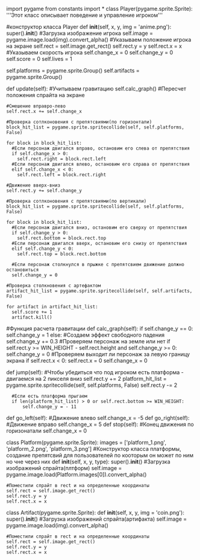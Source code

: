 import pygame
from constants import *
class Player(pygame.sprite.Sprite):
  '''Этот класс описывает поведение и управление игроком'''

  #конструктор класса Player
  def __init__(self, x, y, img = 'anime.png'):
    super().__init__() 
  #Загрузка изображение игрока
  self.image = pygame.image.load(img).convert_alpha()
  #Указываем положение игрока на экране
  self.rect = self.image.get_rect()
  self.rect.y = y
  self.rect.x = x
  #Указываем скорость игрока
  self.change_x = 0
  self.change_y = 0
  self.score = 0
  self.lives = 1


    
  self.platforms = pygame.sprite.Group()
  self.artifacts = pygame.sprite.Group()


  def update(self):
    #Учитываем гравитацию
    self.calc_graph()
    #Пересчет положения спрайта на экране

    #Смешение вправро-лево
    self.rect.x += self.change_x

    #Проверка сотлконовения с препятсвиями(по горизонтали)
    block_hit_list = pygame.sprite.spritecollide(self, self.platforms, False)
  
    for block in block_hit_list:
      #Если персонаж двигался вправо, остановим его слева от препятствия
      if self.change_x > 0:
        self.rect.right = block.rect.left
      #Если персонаж двигался влево, остановим его справа от препятствия 
      elif self.change_x < 0:
        self.rect.left = block.rect.right 

    #Движение вверх-вниз
    self.rect.y += self.change_y
    
    #Проверка сотлконовения с препятсвиями(по вертикали)
    block_hit_list = pygame.sprite.spritecollide(self, self.platforms, False)
  
    for block in block_hit_list:
      #Если персонаж двигался вниз, остановим его сверху от препятствия
      if self.change_y > 0:
        self.rect.bottom = block.rect.top
      #Если персонаж двигался вверх, остановим его снизу от препятствия 
      elif self.change_y < 0:
        self.rect.top = block.rect.bottom 
      
      #Если персонаж столкнулся в прыжке с препятсвием движение должно остановиться
      self.change_y = 0
    
    #Проверка столкновения с артефактом
    artifact_hit_list = pygame.sprite.spritecollide(self, self.artifacts, False)

    for artifact in artifact_hit_list:
      self.score += 1
      artifact.kill()
  
    
    


  #Функция расчета гравитации
  def calc_graph(self):
    if self.change_y == 0:
       self.change_y = 1
    else:
      #Создаем эффект свободного падения
      self.change_y += 0.3
      #Проверяем персонаж на земле или нет
    if self.rect.y >= WIN_HEIGHT - self.rect.height and self.change_y >= 0:
      self.change_y = 0
    #Проверяем выходит ли персонаж за левую границу экрана
    if self.rect.x < 0:
        self.rect.x = 0
        self.change_x = 0


      
  def jump(self):
      #Чтобы убедиться что под игроком есть платформа - двигаемся на 2 пикселя вниз
      self.rect.y += 2
      platform_hit_list = pygame.sprite.spritecollide(self, self.platforms, False)
      self.rect.y -= 2

      #Если есть платформа прыгаем
      if len(platform_hit_list) > 0 or self.rect.bottom >= WIN_HEIGHT:
          self.change_y = - 11   

   
  def go_left(self):
    #Движение влево
    self.change_x = -5
  def go_right(self):
    #Движение вправо
    self.change_x = 5
  def stop(self):
      #Конец движения по горизонатали
      self.change_x = 0


class Platform(pygame.sprite.Sprite):
  images = ['platform_1.png', 'platform_2.png', 'platform_3.png']
  #Конструктор класса платформы, создание препятсвий для пользователей по кооторым он может по ним но чне через них
  def __init__(self, x, y, type):
    super().__init__()
    #Загрузка изображений спрайта(плтформ)
    self.image = pygame.image.load(Platform.images[0]).convert_alpha()

    #Поместили спрайт в rect и на определенные координаты
    self.rect = self.image.get_rect()
    self.rect.y = y
    self.rect.x = x
class Artifact(pygame.sprite.Sprite): 
  def __init__(self, x, y, img = 'coin.png'):
    super().__init__()
    #Загрузка изображений спрайта(артифакта)
    self.image = pygame.image.load(img).convert_alpha()

    #Поместили спрайт в rect и на определенные координаты
    self.rect = self.image.get_rect()
    self.rect.y = y
    self.rect.x = x


